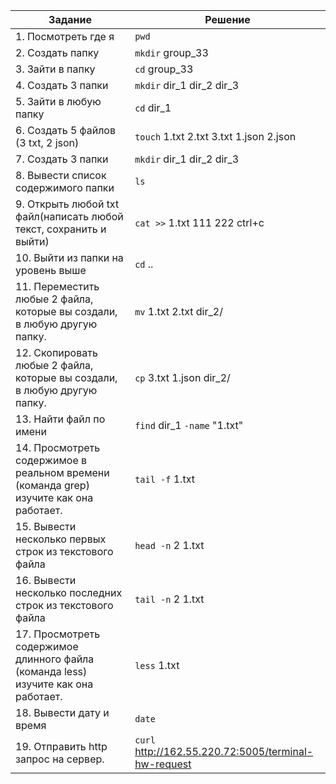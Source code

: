    |   Задание  |   Решение   |
   |----------|--------|
   |1.  Посмотреть где я | `pwd`|
  | 2. Создать папку   |`mkdir` group_33|
  | 3.  Зайти в папку |`cd` group_33|
   |4.  Создать 3 папки |`mkdir` dir_1 dir_2 dir_3|
  | 5.  Зайти в любую папку |`cd` dir_1|
   |6.  Создать 5 файлов (3 txt, 2 json) |`touch` 1.txt 2.txt 3.txt 1.json 2.json|
  | 7.  Создать 3 папки | `mkdir` dir_1 dir_2 dir_3|
  | 8.  Вывести список содержимого папки |`ls`|
  | 9.  Открыть любой txt файл(написать любой текст, сохранить и выйти)|  `cat >>` 1.txt  111 222  ctrl+c|
   |10. Выйти из папки на уровень выше  |  `cd` ..|
   |11. Переместить любые 2 файла, которые вы создали, в любую другую папку. | `mv` 1.txt 2.txt dir_2/|
  | 12. Скопировать любые 2 файла, которые вы создали, в любую другую папку. | `cp` 3.txt 1.json dir_2/|
 |  13. Найти файл по имени  |`find` dir_1 `-name` "1.txt"|
  | 14. Просмотреть содержимое в реальном времени (команда grep) изучите как она работает.  |`tail -f` 1.txt|
  | 15. Вывести несколько первых строк из текстового файла | `head -n` 2 1.txt|
   |16. Вывести несколько последних строк из текстового файла| `tail -n` 2 1.txt|
  | 17. Просмотреть содержимое длинного файла (команда less) изучите как она работает.|  `less` 1.txt|
   |18. Вывести дату и время|  `date`|
   |19. Отправить http запрос на сервер. | `curl` http://162.55.220.72:5005/terminal-hw-request|